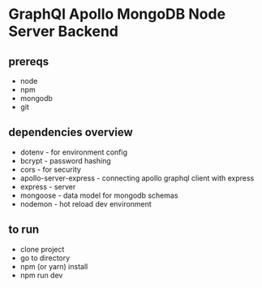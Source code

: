 # GraphQl Apollo MongoDB Node Server Backend

## prereqs
* node
* npm
* mongodb
* git

## dependencies overview
* dotenv - for environment config
* bcrypt - password hashing
* cors - for security
* apollo-server-express - connecting apollo graphql client with express
* express - server
* mongoose - data model for mongodb schemas
* nodemon - hot reload dev environment


## to run
* clone project
* go to directory
* npm (or yarn) install
* npm run dev
